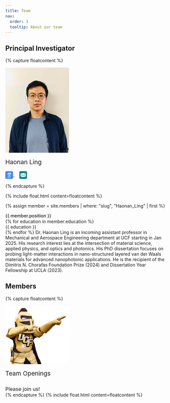 ```yaml
---
title: Team
nav:
  order: 3
  tooltip: About our team
---
```



<h2><a style="text-decoration: none; color: inherit;">Principal Investigator</a></h2>


{% capture floatcontent %}

<div class="text-center mt-5">
<a style="text-decoration: none; color: inherit;">

  <!-- Avatar -->
  <img src="/images/members_pic/Ling_Website.jpg"
       style=" max-width: 200px; "
       class="portrait-image"
       />

  <!-- Name & Role -->
  <div class="text-center" style="margin-top: 10px; font-weight: var(--bold); font-size: 1.2rem" > Haonan Ling </div> <br>
<!-- Link to Google Scholar -->
<a href="https://scholar.google.com/citations?hl=en&user=ujiapKkAAAAJ&view_op=list_works&sortby=pubdate" target="_blank">
  <img src="/images/icons/google-scholar.svg" alt="Google Scholar" style="width: 24px; height: 24px; vertical-align: middle; display: inline-block;"/>
</a>&nbsp;&nbsp;&nbsp;

<!-- Link to Email -->
<a href="mailto:haonan.ling@ucf.edu">
  <img src="/images/icons/email.svg" alt="Email" style="width: 24px; height: 24px; vertical-align: middle; display: inline-block;"/>
</a>

{% endcapture %}

{% include float.html content=floatcontent %}

{% assign member = site.members | where: "slug", "Haonan_Ling" | first %}

<p style="margin: 0.1px; font-weight: 450; ">  {{ member.position }} </p>
{% for education in member.education %}
<p style="margin: 0.1px; ">  {{ education }} </p>
{% endfor %}


<a style="text-decoration: none; color: inherit;">
Dr. Haonan Ling is an incoming assistant professor in Mechanical and Aerospace Engineering department at UCF starting in Jan 2025. His research interest lies at the intersection of material science, applied physics, and optics and photonics. His PhD dissertation focuses on probing light-matter interactions in nano-structured layered van der Waals materials for advanced nanophotonic applications. He is the recipient of the Dimitris N. Chorafas Foundation Prize (2024) and Dissertation Year Fellowship at UCLA (2023). &nbsp;&nbsp;&nbsp;



<h2><a style="text-decoration: none; color: inherit;">Members</a></h2>


{% capture floatcontent %}                                                                                                        

<div class="text-center mt-5">
<a style="text-decoration: none; color: inherit;">

  <!-- Avatar -->
  <img src="/images/members_pic/knightro.png"
       style=" max-width: 200px; "
       class="portrait-image"
       />

  <!-- Name & Role -->
  <div class="text-center" style="margin-top: 10px; font-weight: var(--bold); font-size: 1.2rem" > Team Openings </div> <br>
  <div class="text-center" style="margin-top: 10px; font-weight: 400; font-size: 1rem" > Please join us! </div>
{% endcapture %}
{% include float.html content=floatcontent %}
